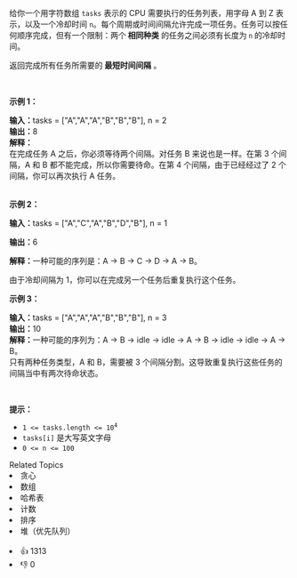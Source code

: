 <p>给你一个用字符数组&nbsp;<code>tasks</code> 表示的 CPU 需要执行的任务列表，用字母 A 到 Z 表示，以及一个冷却时间 <code>n</code>。每个周期或时间间隔允许完成一项任务。任务可以按任何顺序完成，但有一个限制：两个<strong> 相同种类</strong> 的任务之间必须有长度为<strong>&nbsp;</strong><code>n</code><strong> </strong>的冷却时间。</p>

<p>返回完成所有任务所需要的<strong> 最短时间间隔</strong>&nbsp;。</p>

<p>&nbsp;</p>

<p><strong>示例 1：</strong></p>

<div class="example-block">
 <strong>输入：</strong>tasks = ["A","A","A","B","B","B"], n = 2
</div>

<div class="example-block">
 <strong>输出：</strong>8
</div>

<div class="example-block">
 <strong>解释：</strong>
</div>

<div class="example-block">
 在完成任务 A 之后，你必须等待两个间隔。对任务 B 来说也是一样。在第 3 个间隔，A 和 B 都不能完成，所以你需要待命。在第 4 个间隔，由于已经经过了 2 个间隔，你可以再次执行 A 任务。
</div>

<div class="example-block">
 &nbsp;
</div>

<p><strong class="example">示例 2：</strong></p>

<div class="example-block"> 
 <p><b>输入：</b>tasks = ["A","C","A","B","D","B"], n = 1</p> 
</div>

<p><b>输出：</b>6</p>

<p><b>解释：</b>一种可能的序列是：A -&gt; B -&gt; C -&gt; D -&gt; A -&gt; B。</p>

<p>由于冷却间隔为 1，你可以在完成另一个任务后重复执行这个任务。</p>

<p><strong>示例 3：</strong></p>

<div class="example-block">
 <strong>输入：</strong>tasks = ["A","A","A","B","B","B"], n = 3
</div>

<div class="example-block">
 <strong>输出：</strong>10
</div>

<div class="example-block">
 <strong>解释：</strong>一种可能的序列为：A -&gt; B -&gt; idle -&gt; idle -&gt; A -&gt; B -&gt; idle -&gt; idle -&gt; A -&gt; B。
</div>

<div class="example-block">
 只有两种任务类型，A 和 B，需要被 3 个间隔分割。这导致重复执行这些任务的间隔当中有两次待命状态。
</div>

<p>&nbsp;</p>

<p><strong>提示：</strong></p>

<ul> 
 <li><code>1 &lt;= tasks.length &lt;= 10<sup>4</sup></code></li> 
 <li><code>tasks[i]</code> 是大写英文字母</li> 
 <li><code>0 &lt;= n &lt;= 100</code></li> 
</ul>

<div><div>Related Topics</div><div><li>贪心</li><li>数组</li><li>哈希表</li><li>计数</li><li>排序</li><li>堆（优先队列）</li></div></div><br><div><li>👍 1313</li><li>👎 0</li></div>